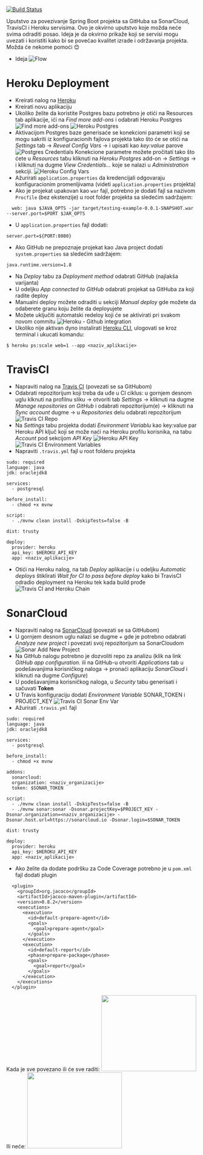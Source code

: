 [![Build Status](https://travis-ci.com/katarinaa94/deployment-example.svg?branch=master)](https://travis-ci.com/katarinaa94/deployment-example)

Uputstvo za povezivanje Spring Boot projekta sa GitHuba sa SonarCloud, TravisCI i Heroku servisima.
Ovo je okvirno uputstvo koje možda neće svima odraditi posao.
Ideja je da okvirno prikaže koji se servisi mogu uvezati i koristiti kako bi se povećao kvalitet izrade i održavanja projekta.
Možda će nekome pomoći :blush:

- Ideja
![Flow](/assets/flow.png)

# Heroku Deployment

- Kreirati nalog na [Heroku](https://heroku.com)
- Kreirati novu aplikaciju
- Ukoliko želite da koristite Postgres bazu potrebno je otići na Resources tab aplikacije, ići na *Find more add-ons* i odabrati Heroku Postgres
![Find more add-ons](/assets/find_more_addons.png)
![Heroku Postgres](/assets/postgres.png)
- Aktivacijom Postgres baze generisaće se konekcioni parametri koji se mogu sakriti iz konfiguracionih fajlova projekta tako što će se otići na *Settings* tab -> *Reveal Config Vars* -> i upisati kao *key:value* parove
![Postgres Credentials](/assets/postgres_creds.png)
Konekcione parametre možete pročitati tako što ćete u *Resources* tabu kliknuti na *Heroku Postgres* add-on -> *Settings* -> i kliknuti na dugme *View Credentials...* koje se nalazi u *Administration* sekciji.
![Heroku Config Vars](/assets/Heroku_config_vars.png)
- Ažurirati `application.properties` da kredencijali odgovaraju konfiguracionim promenljivama (videti `application.properties` projekta)
- Ako je projekat upakovan kao `war` fajl, potrebno je dodati fajl sa nazivom `Procfile` (bez ekstenzije) u root folder projekta sa sledećim sadržajem:

```
  web: java $JAVA_OPTS -jar target/testing-example-0.0.1-SNAPSHOT.war --server.port=$PORT $JAR_OPTS
```

- U `application.properties` fajl dodati:

```
server.port=${PORT:8080}
```

- Ako GitHub ne prepoznaje projekat kao Java project dodati `system.properties` sa sledećim sadržajem:

```
java.runtime.version=1.8
```

- Na *Deploy* tabu za *Deployment method* odabrati GitHub (najlakša varijanta)
- U odeljku *App connected to GitHub* odabrati projekat sa GitHuba za koji radite deploy
- Manualni deploy možete odraditi u sekciji *Manual deploy* gde možete da odaberete granu koju želite da deployujete
- Možete uključiti automatski redeloy koji će se aktivirati pri svakom novom commitu
![Heroku - Github integration](/assets/heroku_github.png)
- Ukoliko nije aktivan dyno instalirati [Heroku CLI](https://devcenter.heroku.com/articles/heroku-cli), ulogovati se kroz terminal i ukucati komandu:

```
$ heroku ps:scale web=1 --app <naziv_aplikacije>
```

# TravisCI

- Napraviti nalog na [Travis CI](https://travis-ci.com/) (povezati se sa GitHubom)
- Odabrati repozitorijum koji treba da uđe u CI ciklus: u gornjem desnom uglu klknuti na profilnu sliku -> otvoriti tab *Settings* -> kliknuti na dugme *Manage repositories on GitHub* i odabrati repozitorijum(e) -> kliknuti na *Sync account* dugme -> u *Repositories* delu odabrati repozitorijum
![Travis CI Repo](/assets/travisci_repo.png)
- Na *Settings* tabu projekta dodati *Environment Variablu* kao key:value par Heroku API ključ koji se može naći na Heroku profilu korisnika, na tabu *Account* pod sekcijom *API Key*
![Heroku API Key](/assets/heroku_api_key.png)
![Travis CI Environment Variables](/assets/travis_ci_vars.png)
- Napraviti `.travis.yml` fajl u root folderu projekta

```
sudo: required
language: java
jdk: oraclejdk8

services:
  - postgresql

before_install:
  - chmod +x mvnw

script:
  - ./mvnw clean install -DskipTests=false -B

dist: trusty

deploy:
  provider: heroku
  api_key: $HEROKU_API_KEY
  app: <naziv_aplikacije>
```

- Otići na Heroku nalog, na tab *Deploy* aplikacije i u odeljku *Automatic deploys* štiklirati *Wait for CI to pass before deploy* kako bi TravisCI odradio deployment na Heroku tek kada build prođe
![Travis CI and Heroku Chain](/assets/heroku_wait_ci.png)

# SonarCloud

- Napraviti nalog na [SonarCloud](https://sonarcloud.io) (povezati se sa GitHubom)
- U gornjem desnom uglu nalazi se dugme *+* gde je potrebno odabrati *Analyze new project* i povezati svoj repozitorijum sa SonarCloudom
![Sonar Add New Project](/assets/sonar_add.png)
- Na GitHub nalogu potrebno je dozvoliti repo za analizu (klik na link *GitHub app configuration.* ili na GitHub-u otvoriti *Applications* tab u podešavanjima korisničkog naloga -> pronaći aplikaciju *SonarCloud* i kliknuti na dugme *Configure*)
- U podešavanjima korisničkog naloga, u *Security* tabu generisati i sačuvati **Token**
- U Travis konfiguraciju dodati *Environment Variable* SONAR_TOKEN i PROJECT_KEY
![Travis CI Sonar Env Var](/assets/travis_ci_sonar_vars.png)
- Ažurirati `.travis.yml` fajl

```
sudo: required
language: java
jdk: oraclejdk8

services:
  - postgresql

before_install:
  - chmod +x mvnw

addons:
  sonarcloud:
  organization: <naziv_organizacije>
  token: $SONAR_TOKEN

script:
  - ./mvnw clean install -DskipTests=false -B
  - ./mvnw sonar:sonar -Dsonar.projectKey=$PROJECT_KEY -Dsonar.organization=<naziv_organizacije> -Dsonar.host.url=https://sonarcloud.io -Dsonar.login=$SONAR_TOKEN

dist: trusty

deploy:
  provider: heroku
  api_key: $HEROKU_API_KEY
  app: <naziv_aplikacije>
```

- Ako želite da dodate podršku za Code Coverage potrebno je u `pom.xml` fajl dodati plugin

```
  <plugin>
    <groupId>org.jacoco</groupId>
    <artifactId>jacoco-maven-plugin</artifactId>
    <version>0.8.2</version>
    <executions>
      <execution>
        <id>default-prepare-agent</id>
        <goals>
          <goal>prepare-agent</goal>
        </goals>
      </execution>
      <execution>
        <id>default-report</id>
        <phase>prepare-package</phase>
        <goals>
          <goal>report</goal>
        </goals>
      </execution>
    </executions>
  </plugin>
```

Kada je sve povezano ili će sve raditi:
<img src="/assets/bravo.gif" width="250" height="200">
Ili neće:
<img src="/assets/lol.gif" width="250" height="200">
